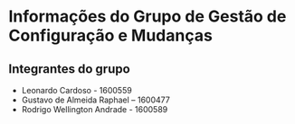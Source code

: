 # Informações do Grupo de Gestão de Configuração e Mudanças

## Integrantes do grupo

* Leonardo Cardoso - 1600559
* Gustavo de Almeida Raphael – 1600477
* Rodrigo Wellington Andrade - 1600589
